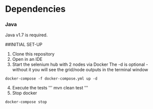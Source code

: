 # Dependencies

### Java
Java v1.7 is required.

##INITIAL SET-UP
1. Clone this repository
2. Open in an IDE
3. Start the selenium hub with 2 nodes via Docker
The -d is optional - without it you will see the grid/node outputs in the terminal window
```
docker-compose -f docker-compose.yml up -d
```
4. Execute the tests
'''
mvn clean test
'''
5. Stop docker
```
docker-compose stop
```
